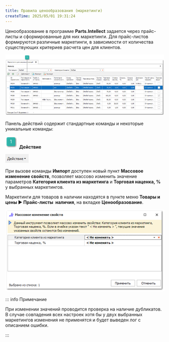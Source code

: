 ```yaml
---
title: Правила ценообразования (маркетинги)
createTime: 2025/05/01 19:31:24
---
```

Ценообразование в программе **Parts.Intellect** задается через прайс-листы и сформированные для них маркетинги. Для прайс-листов формируются различные маркетинги, в зависимости от количества существующих критериев расчета цен для клиентов.

![](../../assets/specification/Aspose.Words.83ab1c44-6b28-430a-a5f2-4d9e6ba1abd4.932.png)

Панель действий содержит стандартные команды и некоторые уникальные команды:

![](../../assets/specification/Aspose.Words.83ab1c44-6b28-430a-a5f2-4d9e6ba1abd4.004.png) **Действие**

![](../../assets/specification/Aspose.Words.83ab1c44-6b28-430a-a5f2-4d9e6ba1abd4.933.png)

При вызове команды **Импорт** доступен новый пункт **Массовое изменение свойств**, позволяет массово изменить значение параметров **Категория клиента из маркетинга** и **Торговая наценка, %** у выбранных маркетингов.

Маркетинги для товаров в наличии находятся в пункте меню **Товары и цены ► Прайс-листы  наличия**, на вкладке **Ценообразование**.

![](../../assets/specification/Aspose.Words.83ab1c44-6b28-430a-a5f2-4d9e6ba1abd4.934.png)

::: info Примечание

При изменении значений проводится проверка на наличие дубликатов. В случае совпадения всех настроек хотя бы у двух выбранных маркетингов изменения не применятся и будет выведен лог с описанием ошибки.

:::